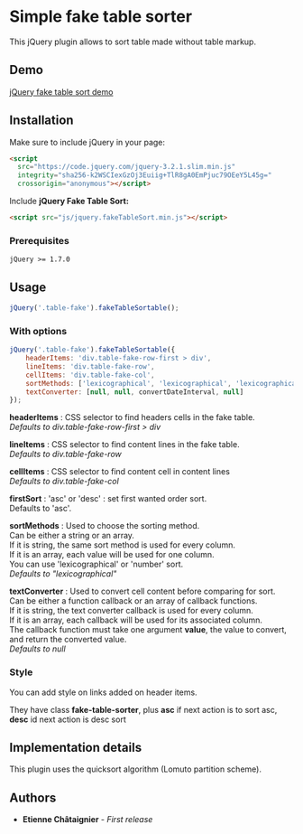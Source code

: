 # Simple fake table sorter

This jQuery plugin allows to sort table made without table markup.

## Demo

<a href="https://melicerte.github.io/jquery-faketable-sort/demo.html" target="_blank">jQuery fake table sort demo</a>

## Installation

Make sure to include jQuery in your page:

```html
<script
  src="https://code.jquery.com/jquery-3.2.1.slim.min.js"
  integrity="sha256-k2WSCIexGzOj3Euiig+TlR8gA0EmPjuc79OEeY5L45g="
  crossorigin="anonymous"></script>
```

Include **jQuery Fake Table Sort:**

```html
<script src="js/jquery.fakeTableSort.min.js"></script>
```

### Prerequisites

```
jQuery >= 1.7.0
```

## Usage

```javascript
jQuery('.table-fake').fakeTableSortable();
```

### With options
```javascript
jQuery('.table-fake').fakeTableSortable({
    headerItems: 'div.table-fake-row-first > div',
    lineItems: 'div.table-fake-row',
    cellItems: 'div.table-fake-col',
    sortMethods: ['lexicographical', 'lexicographical', 'lexicographical', 'number'],
    textConverter: [null, null, convertDateInterval, null]
});
```

**headerItems** : CSS selector to find headers cells in the fake table.<br/>
*Defaults to div.table-fake-row-first > div*

**lineItems** : CSS selector to find content lines in the fake table.<br/>
*Defaults to div.table-fake-row*

**cellItems** : CSS selector to find content cell in content lines<br/>
*Defaults to div.table-fake-col*

**firstSort** : 'asc' or 'desc' : set first wanted order sort.<br/>
 Defaults to 'asc'.

**sortMethods** : Used to choose the sorting method.<br/>
Can be either a string or an array.<br/>
If it is string, the same sort method is used for every column.<br/>
If it is an array, each value will be used for one column.<br/>
You can use 'lexicographical' or 'number' sort.<br/>
*Defaults to "lexicographical"*

**textConverter** : Used to convert cell content before comparing for sort.<br/>
Can be either a function callback or an array of callback functions.<br/>
If it is string, the text converter callback is used for every column.<br/>
If it is an array, each callback will be used for its associated column.<br/>
The callback function must take one argument **value**, the value to convert, and return the converted value.<br/>
*Defaults to null*

### Style

You can add style on links added on header items.

They have class **fake-table-sorter**, plus **asc** if next action is to sort asc, **desc** id next action is desc sort

## Implementation details

This plugin uses the quicksort algorithm (Lomuto partition scheme).


## Authors

* **Etienne Châtaignier** - *First release*
